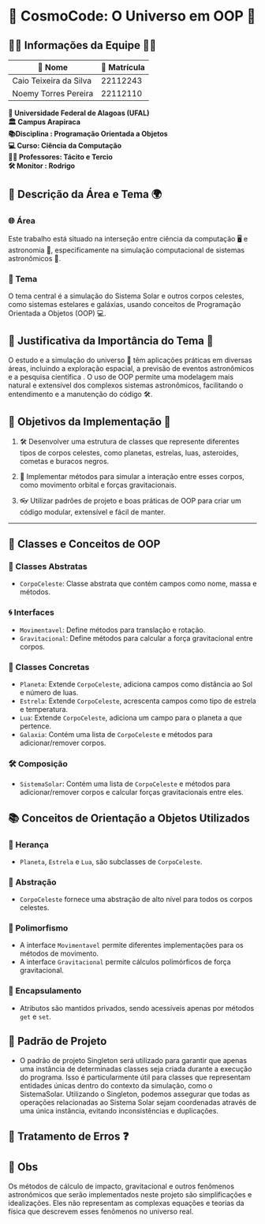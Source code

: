 # 🌌 CosmoCode: O Universo em OOP 🚀

## 👩‍🚀 Informações da Equipe 🧑‍🚀

| 🌠 Nome                 | 🎫 Matrícula  |
|------------------------|--------------|
| Caio Teixeira da Silva  | 22112243     |
| Noemy Torres Pereira    | 22112110     |

**🏫 Universidade Federal de Alagoas (UFAL)**  
**🏛️ Campus Arapiraca**  
**📚Disciplina : Programação Orientada a Objetos**  
**💻 Curso: Ciência da Computação**  
**👨‍🏫 Professores: Tácito e Tercio**  
**🛠️ Monitor : Rodrigo**

## 📝 Descrição da Área e Tema 🌍

### 🌐 Área
Este trabalho está situado na interseção entre ciência da computação 🖥️ e astronomia 🔭, especificamente na simulação computacional de sistemas astronômicos 🌠.

### 🌟 Tema
O tema central é a simulação do Sistema Solar e outros corpos celestes, como sistemas estelares e galáxias, usando conceitos de Programação Orientada a Objetos (OOP) 💻.

## 🎯 Justificativa da Importância do Tema 🌌

O estudo e a simulação do universo 🌌 têm aplicações práticas em diversas áreas, incluindo a exploração espacial, a previsão de eventos astronômicos e a pesquisa científica . O uso de OOP permite uma modelagem mais natural e extensível dos complexos sistemas astronômicos, facilitando o entendimento e a manutenção do código 🛠️.

## 🎩 Objetivos da Implementação 🌠

1. 🛠️ Desenvolver uma estrutura de classes que represente diferentes tipos de corpos celestes, como planetas, estrelas, luas, asteroides, cometas e buracos negros.
  
2. 🧪 Implementar métodos para simular a interação entre esses corpos, como movimento orbital e forças gravitacionais.
  
3. 👓 Utilizar padrões de projeto e boas práticas de OOP para criar um código modular, extensível e fácil de manter.

---

## 🌌 Classes e Conceitos de OOP 

### 👾 Classes Abstratas
- `CorpoCeleste`: Classe abstrata que contém campos como nome, massa e métodos.

### 🌀 Interfaces
- `Movimentavel`: Define métodos para translação e rotação.
- `Gravitacional`: Define métodos para calcular a força gravitacional entre corpos.

### 🌟 Classes Concretas
- `Planeta`: Extende `CorpoCeleste`, adiciona campos como distância ao Sol e número de luas.
- `Estrela`: Extende `CorpoCeleste`, acrescenta campos como tipo de estrela e temperatura.
- `Lua`: Extende `CorpoCeleste`, adiciona um campo para o planeta a que pertence.
- `Galaxia`: Contém uma lista de `CorpoCeleste` e métodos para adicionar/remover corpos.

### 🛠️ Composição
- `SistemaSolar`: Contém uma lista de `CorpoCeleste` e métodos para adicionar/remover corpos e calcular forças gravitacionais entre eles.

## 📚 Conceitos de Orientação a Objetos Utilizados

### 👶 Herança
- `Planeta`, `Estrela` e `Lua`, são subclasses de `CorpoCeleste`.

### 🎈 Abstração
- `CorpoCeleste` fornece uma abstração de alto nível para todos os corpos celestes.

### 🔮 Polimorfismo
- A interface `Movimentavel` permite diferentes implementações para os métodos de movimento.
- A interface `Gravitacional` permite cálculos polimórficos de força gravitacional.

### 🎁 Encapsulamento
- Atributos são mantidos privados, sendo acessíveis apenas por métodos `get` e `set`.

## 🤖 Padrão de Projeto
- O padrão de projeto Singleton será utilizado para garantir que apenas uma instância de determinadas classes seja criada durante a execução do programa. Isso é particularmente útil para classes que representam entidades únicas dentro do contexto da simulação, como o SistemaSolar. Utilizando o Singleton, podemos assegurar que todas as operações relacionadas ao Sistema Solar sejam coordenadas através de uma única instância, evitando inconsistências e duplicações.

## 🚫 Tratamento de Erros ❓

## 📜 Obs

Os métodos de cálculo de impacto, gravitacional e outros fenômenos astronômicos que serão implementados neste projeto são simplificações e idealizações. Eles não representam as complexas equações e teorias da física que descrevem esses fenômenos no universo real.

